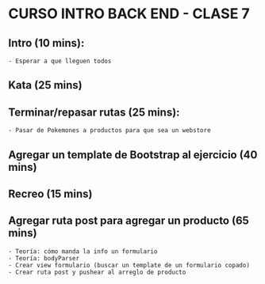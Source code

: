 # CURSO INTRO BACK END - CLASE 7

## Intro (10 mins): 
	- Esperar a que lleguen todos

## Kata (25 mins)
	
## Terminar/repasar rutas (25 mins):
	- Pasar de Pokemones a productos para que sea un webstore
## Agregar un template de Bootstrap al ejercicio (40 mins)

## Recreo (15 mins)

## Agregar ruta post para agregar un producto (65 mins)
	- Teoría: cómo manda la info un formulario
	- Teoría: bodyParser
	- Crear view formulario (buscar un template de un formulario copado)
	- Crear ruta post y pushear al arreglo de producto


